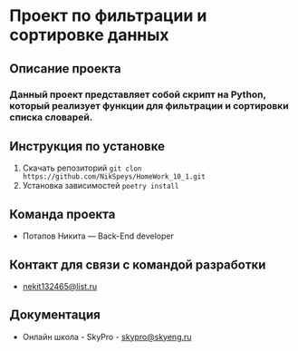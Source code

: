 # Проект по фильтрации и сортировке данных
## Описание проекта
### Данный проект представляет собой скрипт на Python, который реализует функции для фильтрации и сортировки списка словарей.
## Инструкция по установке
1. Скачать репозиторий
   ``` git clon https://github.com/NikSpeys/HomeWork_10_1.git ```
2. Установка зависимостей
   ``` poetry install ```
## Команда проекта
+ Потапов Никита — Back-End developer
## Контакт для связи с командой разработки
+ nekit132465@list.ru
## Документация
+ Онлайн школа - SkyPro - skypro@skyeng.ru
